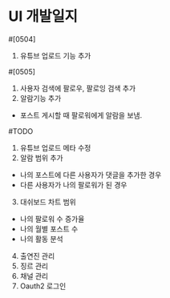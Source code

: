 # UI 개발일지

#[0504] 
1. 유튜브 업로드 기능 추가 

#[0505] 
1. 사용자 검색에 팔로우, 팔로잉 검색 추가
2. 알람기능 추가
- 포스트 게시할 때 팔로워에게 알람을 보냄.

#TODO
1. 유튜브 업로드 메타 수정 
2. 알람 범위 추가
- 나의 포스트에 다른 사용자가 댓글을 추가한 경우
- 다른 사용자가 나의 팔로워가 된 경우 
3. 대쉬보드 차트 범위
- 나의 팔로워 수 증가율
- 나의 월별 포스트 수
- 나의 활동 분석
4. 출연진 관리 
5. 징르 관리
6. 채널 관리
7. Oauth2 로그인 


